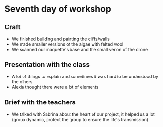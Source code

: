 # Seventh day of workshop

## Craft

- We finished building and painting the cliffs/walls
- We made smaller versions of the algae with felted wool
- We scanned our maquette's base and the small verion of the clione

## Presentation with the class

- A lot of things to explain and sometimes it was hard to be understood by the others
- Alexia thought there were a lot of elements

## Brief with the teachers

- We talked with Sabrina about the heart of our project, it helped us a lot (group dynamic, protect the group to ensure the life's transmission)
